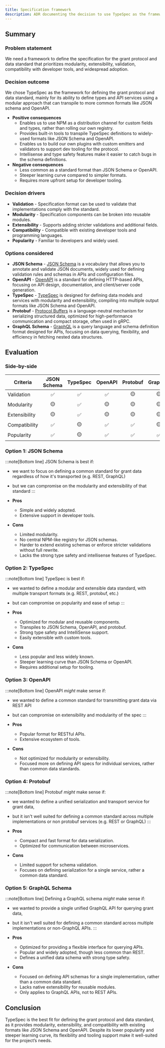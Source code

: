 ```yaml
---
title: Specification framework
description: ADR documenting the decision to use TypeSpec as the framework for defining the grant protocol and data standard.
---
```


## Summary

### Problem statement

We need a framework to define the specification for the grant protocol and data standard that prioritizes modularity, extensibility, validation, compatibility with developer tools, and widespread adoption.

### Decision outcome

We chose TypeSpec as the framework for defining the grant protocol and data standard, mainly for its ability to define types and API services using a modular approach that can transpile to more common formats like JSON schema and OpenAPI.

- **Positive consequences**
  - Enables us to use NPM as a distribution channel for custom fields and types, rather than rolling our own registry.
  - Provides built-in tools to transpile TypeSpec definitions to widely-used formats like JSON Schema and OpenAPI.
  - Enables us to build our own plugins with custom emitters and validators to support dev tooling for the protocol.
  - Intellisense and type safety features make it easier to catch bugs in the schema definitions.
- **Negative consequences**
  - Less common as a standard format than JSON Schema or OpenAPI.
  - Steeper learning curve compared to simpler formats.
  - Requires more upfront setup for developer tooling.

### Decision drivers

- **Validation** - Specification format can be used to validate that implementations comply with the standard.
- **Modularity** - Specification components can be broken into reusable modules.
- **Extensibility** - Supports adding stricter validations and additional fields.
- **Compatibility** - Compatible with existing developer tools and programming languages.
- **Popularity** - Familiar to developers and widely used.

### Options considered

- **JSON Schema** - [JSON Schema](https://json-schema.org/) is a vocabulary that allows you to annotate and validate JSON documents, widely used for defining validation rules and schemas in APIs and configuration files.
- **OpenAPI** - [OpenAPI](https://swagger.io/specification/) is a standard for defining HTTP-based APIs, focusing on API design, documentation, and client/server code generation.
- **TypeSpec** - [TypeSpec](https://microsoft.github.io/typespec/) is designed for defining data models and services with modularity and extensibility, compiling into multiple output formats like JSON Schema and OpenAPI.
- **Protobuf** - [Protocol Buffers](https://protobuf.dev/) is a language-neutral mechanism for serializing structured data, optimized for high-performance communication and compact storage, often used in gRPC.
- **GraphQL Schema** - [GraphQL](https://graphql.org/) is a query language and schema definition format designed for APIs, focusing on data querying, flexibility, and efficiency in fetching nested data structures.

## Evaluation

### Side-by-side

| Criteria      | JSON Schema | TypeSpec | OpenAPI | Protobuf | GraphQL |
| ------------- | :---------: | :------: | :-----: | :------: | :-----: |
| Validation    |     ✅      |    ✅    |   ✅    |    🟡    |   🟡    |
| Modularity    |     🟡      |    ✅    |   🟡    |    🟡    |   🟡    |
| Extensibility |     🟡      |    ✅    |   🟡    |    🟡    |   🟡    |
| Compatibility |     ✅      |    🟡    |   ✅    |    ✅    |   🟡    |
| Popularity    |     ✅      |    🟡    |   ✅    |    ✅    |   ✅    |

### Option 1: JSON Schema

:::note[Bottom line]
JSON Schema is best if:

- we want to focus on defining a common standard for grant data
  regardless of how it's transported (e.g. REST, GraphQL)
- but we can compromise on the modularity and extensibility of that standard
  :::

- **Pros**
  - Simple and widely adopted.
  - Extensive support in developer tools.
- **Cons**
  - Limited modularity.
  - No central NPM-like registry for JSON schemas.
  - Harder to extend existing schemas or enforce stricter validations without full rewrite.
  - Lacks the strong type safety and intellisense features of TypeSpec.

### Option 2: TypeSpec

:::note[Bottom line]
TypeSpec is best if:

- we wanted to define a modular and extensible data standard,
  with multiple transport formats (e.g. REST, protobuf, etc.)
- but can compromise on popularity and ease of setup
  :::

- **Pros**
  - Optimized for modular and reusable components.
  - Transpiles to JSON Schema, OpenAPI, and protobuf.
  - Strong type safety and IntelliSense support.
  - Easily extensible with custom tools.
- **Cons**
  - Less popular and less widely known.
  - Steeper learning curve than JSON Schema or OpenAPI.
  - Requires additional setup for tooling.

### Option 3: OpenAPI

:::note[Bottom line]
OpenAPI _might_ make sense if:

- we wanted to define a common standard for transmitting grant data via REST API
- but can compromise on extensibility and modularity of the spec
  :::

- **Pros**
  - Popular format for RESTful APIs.
  - Extensive ecosystem of tools.
- **Cons**
  - Not optimized for modularity or extensibility.
  - Focused more on defining API specs for individual services, rather than common data standards.

### Option 4: Protobuf

:::note[Bottom line]
Protobuf _might_ make sense if:

- we wanted to define a unified serialization and transport service for grant data,
- but it isn't well suited for defining a common standard across multiple
  implementations or non protobuf services (e.g. REST or GraphQL)
  :::

- **Pros**
  - Compact and fast format for data serialization.
  - Optimized for communication between microservices.
- **Cons**
  - Limited support for schema validation.
  - Focuses on defining serialization for a single service, rather a common data standard.

### Option 5: GraphQL Schema

:::note[Bottom line]
Defining a GraphQL schema _might_ make sense if:

- we wanted to provide a single unified GraphQL API for querying grant data,
- but it isn't well suited for defining a common standard across multiple
  implementations or non-GraphQL APIs.
  :::

- **Pros**
  - Optimized for providing a flexible interface for querying APIs.
  - Popular and widely adopted, though less common than REST.
  - Defines a unified data schema with strong type safety.
- **Cons**
  - Focused on defining API schemas for a single implementation, rather than a common data standard.
  - Lacks native extensibility for reusable modules.
  - Only applies to GraphQL APIs, not to REST APIs.

## Conclusion

TypeSpec is the best fit for defining the grant protocol and data standard, as it provides modularity, extensibility, and compatibility with existing formats like JSON Schema and OpenAPI. Despite its lower popularity and steeper learning curve, its flexibility and tooling support make it well-suited for the project’s needs.

